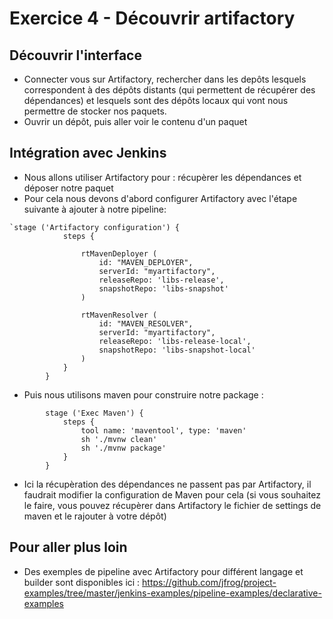 # Exercice 4 - Découvrir artifactory

## Découvrir l'interface

* Connecter vous sur Artifactory, rechercher dans les depôts lesquels correspondent à des dépôts distants (qui permettent de récupérer des dépendances) et lesquels sont des dépôts locaux qui vont nous permettre de stocker nos paquets.
* Ouvrir un dépôt, puis aller voir le contenu d'un paquet

## Intégration avec Jenkins

* Nous allons utiliser Artifactory pour : récupèrer les dépendances et déposer notre paquet
* Pour cela nous devons d'abord configurer Artifactory avec l'étape suivante à ajouter à notre pipeline:

```
`stage ('Artifactory configuration') {
            steps {

                rtMavenDeployer (
                    id: "MAVEN_DEPLOYER",
                    serverId: "myartifactory",
                    releaseRepo: 'libs-release',
                    snapshotRepo: 'libs-snapshot'
                )

                rtMavenResolver (
                    id: "MAVEN_RESOLVER",
                    serverId: "myartifactory",
                    releaseRepo: 'libs-release-local',
                    snapshotRepo: 'libs-snapshot-local'
                )
            }
        }
```
* Puis nous utilisons maven pour construire notre package :
```
        stage ('Exec Maven') {
            steps {
                tool name: 'maventool', type: 'maven'
                sh './mvnw clean'
                sh './mvnw package'
            }
        }
```
* Ici la récupèration des dépendances ne passent pas par Artifactory, il faudrait modifier la configuration de Maven pour cela 
(si vous souhaitez le faire, vous pouvez récupèrer dans Artifactory le fichier de settings de maven et le rajouter à votre dépôt)

## Pour aller plus loin
* Des exemples de pipeline avec Artifactory pour différent langage et builder sont disponibles ici : https://github.com/jfrog/project-examples/tree/master/jenkins-examples/pipeline-examples/declarative-examples


